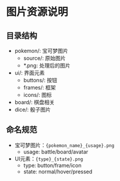 # 图片资源说明

## 目录结构
- pokemon/: 宝可梦图片
  - source/: 原始图片
  - *.png: 处理后的图片
- ui/: 界面元素
  - buttons/: 按钮
  - frames/: 框架
  - icons/: 图标
- board/: 棋盘相关
- dice/: 骰子图片

## 命名规范
- 宝可梦图片：`{pokemon_name}_{usage}.png`
  - usage: battle/board/avatar
- UI元素：`{type}_{state}.png`
  - type: button/frame/icon
  - state: normal/hover/pressed 